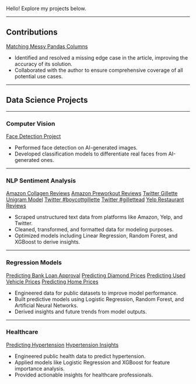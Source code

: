 Hello! Explore my projects below.

---

## Contributions
<div class="projects">
  <a href="https://medium.com/analytics-vidhya/matching-messy-pandas-columns-with-fuzzywuzzy-4adda6c7994f" class="btn">Matching Messy Pandas Columns</a>
</div>

- Identified and resolved a missing edge case in the article, improving the accuracy of its solution.
- Collaborated with the author to ensure comprehensive coverage of all potential use cases.

---

## Data Science Projects

---

### Computer Vision
<div class="projects">
  <a href="https://github.com/thomasalgenio/Sample_Projects/tree/main/Face_Detection_on_AI_Generated_Images" class="btn">Face Detection Project</a>
</div>

- Performed face detection on AI-generated images.
- Developed classification models to differentiate real faces from AI-generated ones.

---

### NLP Sentiment Analysis
<div class="projects">
  <a href="https://github.com/thomasalgenio/Sample_Projects/tree/main/NLP_Sentiment_Analysis_Amazon" class="btn">Amazon Collagen Reviews</a>
  <a href="https://github.com/thomasalgenio/Sample_Projects/tree/main/NLP_Sentiment_Analysis_Amazon" class="btn">Amazon Preworkout Reviews</a>
  <a href="https://github.com/thomasalgenio/Sample_Projects/tree/main/NLP_Sentiment_Analysis_Gillette" class="btn">Twitter Gillette Unigram Model</a>
  <a href="https://github.com/thomasalgenio/Sample_Projects/tree/main/NLP_Sentiment_Analysis_Gillette" class="btn">Twitter #boycottgillette</a>
  <a href="https://github.com/thomasalgenio/Sample_Projects/tree/main/NLP_Sentiment_Analysis_Gillette" class="btn">Twitter #gillettead</a>
  <a href="https://github.com/thomasalgenio/Sample_Projects/tree/main/NLP_Sentiment_Analysis_Yelp" class="btn">Yelp Restaurant Reviews</a>
</div>

- Scraped unstructured text data from platforms like Amazon, Yelp, and Twitter.
- Cleaned, transformed, and formatted data for modeling purposes.
- Optimized models including Linear Regression, Random Forest, and XGBoost to derive insights.

---

### Regression Models
<div class="projects">
  <a href="https://github.com/thomasalgenio/Sample_Projects/tree/263caf5c4e4587d46c72187b9081874bf19cf1c5/Bank_Loan_Prediction" class="btn">Predicting Bank Loan Approval</a>
  <a href="https://github.com/thomasalgenio/Sample_Projects/tree/263caf5c4e4587d46c72187b9081874bf19cf1c5/Diamond_Prices_Prediction" class="btn">Predicting Diamond Prices</a>
  <a href="https://github.com/thomasalgenio/Sample_Projects/tree/263caf5c4e4587d46c72187b9081874bf19cf1c5/Used_Vehicles_Prediction" class="btn">Predicting Used Vehicle Prices</a>
  <a href="https://github.com/thomasalgenio/Sample_Projects/tree/263caf5c4e4587d46c72187b9081874bf19cf1c5/Real_Estate_Prices_Prediction" class="btn">Predicting Home Prices</a>
</div>

- Engineered data for public datasets to improve model performance.
- Built predictive models using Logistic Regression, Random Forest, and Artificial Neural Networks.
- Derived insights and future trends from model outputs.

---

### Healthcare
<div class="projects">
  <a href="https://github.com/thomasalgenio/Sample_Projects/tree/263caf5c4e4587d46c72187b9081874bf19cf1c5/Hypertension_Prediction" class="btn">Predicting Hypertension</a>
  <a href="https://github.com/thomasalgenio/Sample_Projects/tree/263caf5c4e4587d46c72187b9081874bf19cf1c5/Hypertension_Prediction" class="btn">Hypertension Insights</a>
</div>

- Engineered public health data to predict hypertension.
- Applied models like Logistic Regression and XGBoost for feature importance analysis.
- Provided actionable insights for healthcare professionals.

